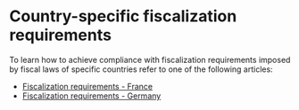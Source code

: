 # Country-specific fiscalization requirements

To learn how to achieve compliance with fiscalization requirements imposed by fiscal laws of specific countries refer to one of the following articles:

- [Fiscalization requirements - France](france/howto/setup.md)
- [Fiscalization requirements - Germany](germany/howto/setup.md)